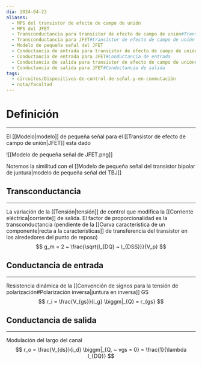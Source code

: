 ```yaml
---
dia: 2024-04-23
aliases:
  - MPS del transistor de efecto de campo de unión
  - MPS del JFET
  - Transconductancia para transistor de efecto de campo de unión#Transconductancia
  - Transconductancia para JFET#transistor de efecto de campo de unión
  - Modelo de pequeña señal del JFET
  - Conductancia de entrada para transistor de efecto de campo de unión#Conductancia de entrada
  - Conductancia de entrada para JFET#Conductancia de entrada
  - Conductancia de salida para transistor de efecto de campo de unión#Conductancia de salida
  - Conductancia de salida para JFET#Conductancia de salida
tags:
  - circuitos/Dispositivos-de-control-de-señal-y-en-conmutación
  - nota/facultad
---
```

# Definición
---
El [[Modelo|modelo]] de pequeña señal para el [[Transistor de efecto de campo de unión|JFET]] esta dado

![[Modelo de pequeña señal de JFET.png]]

Notemos la similitud con el [[Modelo de pequeña señal del transistor bipolar de juntura|modelo de pequeña señal del TBJ]] 

## Transconductancia
---
La variación de la [[Tensión|tensión]] de control que modifica la [[Corriente eléctrica|corriente]] de salida. El factor de proporcionalidad es la transconductancia (pendiente de la [[Curva característica de un componente|recta a la características]] de transferencia del transistor en los alrededores del punto de reposo) $$ g_m = 2 ~ \frac{\sqrt{I_{DQ} ~ I_{DSS}}}{V_p} $$

## Conductancia de entrada
---
Resistencia dinámica de la [[Convención de signos para la tensión de polarización#Polarización inversa|juntura en inversa]] GS $$ r_i = \frac{V_{gs}}{i_g} \biggm|_{Q} = r_{gs} $$

## Conductancia de salida
---
Modulación del largo del canal $$ r_o = \frac{V_{ds}}{i_d} \biggm|_{Q, ~ vgs = 0} = \frac{1}{\lambda I_{DQ}} $$